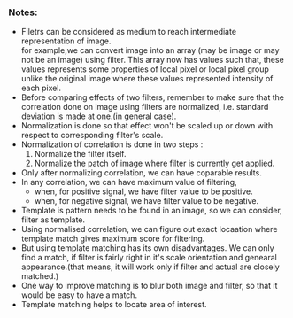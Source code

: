 ### Notes:
- Filetrs can be considered as medium to reach intermediate representation of image.    
for example,we can convert image into an array (may be image or may not be an image) using filter. This array now has values such that, these values represents some properties of local pixel or local pixel group unlike the original image where these values represented intensity of each pixel.
- Before comparing effects of two filters, remember to make sure that the correlation done on image using filters are normalized, i.e. standard deviation is made at one.(in general case).
- Normalization is done so that effect won't be scaled up or down with respect to corresponding filter's scale.
- Normalization of correlation is done in two steps :
	1. Normalize the filter itself.
	2. Normalize the patch of image where filter is currently get applied.
- Only after normalizing correlation, we can have coparable results.
- In any correlation, we can have maximum value of filtering, 
	- when, for positive signal, we have filter value to be positive.
	- when, for negative signal, we have filter value to be negative.
- Template is pattern needs to be found in an image, so we can consider, filter as template.
- Using normalised correlation, we can figure out exact locaation where template match gives maximum score for filtering.
- But using template matching has its own disadvantages. We can only find a match, if filter is fairly right in it's scale orientation and genearal appearance.(that means, it will work only if filter and actual are closely matched.)
- One way to improve matching is to blur both image and filter, so that it would be easy to have a match.
- Template matching helps to locate area of interest.